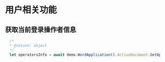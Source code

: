 # 用户相关功能

## 获取当前登录操作者信息

```javascript
  /*
  * @return: object
  */
  let operatorsInfo = await demo.WordApplication().ActiveDocument.GetOperatorsInfo()
```
